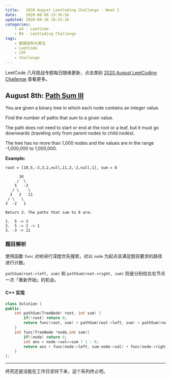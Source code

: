 ```yaml
---
title:   2020 August LeetCoding Challenge - Week 2
date:    2020-08-08 23:36:56
updated: 2020-08-16 10:42:26
categories:
    - A4 - LeetCode
    - B4 - LeetCoding Challenge
tags:
    - 数据结构与算法
    - LeetCode
    - CPP
    - Challenge
---
```


LeetCode 八月挑战专题每日随缘更新，点击类别 [2020 August LeetCoding Challenge](/categories/2020-August-LeetCoding-Challenge/) 查看更多。

<!-- more -->

## August 8th: [Path Sum III](https://leetcode.com/explore/challenge/card/august-leetcoding-challenge/550/week-2-august-8th-august-14th/3417/)

You are given a binary tree in which each node contains an integer value.

Find the number of paths that sum to a given value.

The path does not need to start or end at the root or a leaf, but it must go downwards (traveling only from parent nodes to child nodes).

The tree has no more than 1,000 nodes and the values are in the range -1,000,000 to 1,000,000.

**Example:**

```
root = [10,5,-3,3,2,null,11,3,-2,null,1], sum = 8

      10
     /  \
    5   -3
   / \    \
  3   2   11
 / \   \
3  -2   1

Return 3. The paths that sum to 8 are:

1.  5 -> 3
2.  5 -> 2 -> 1
3. -3 -> 11
```

### 题目解析

使用函数 `func` 对树进行深度优先搜索，对以 `node` 为起点且满足题目要求的路径进行计数。

`pathSum(root->left, sum)` 和 `pathSum(root->right, sum)` 则是分别给左右节点一次「重新开始」的机会。

#### C++ 实现

```cpp
class Solution {
public:
    int pathSum(TreeNode* root, int sum) {
        if(!root) return 0;
        return func(root, sum) + pathSum(root->left, sum) + pathSum(root->right, sum);
    }
    int func(TreeNode *node,int sum){
        if(!node) return 0;
        int ans = node->val==sum ? 1 : 0;
        return ans + func(node->left, sum-node->val) + func(node->right, sum-node->val);
    }
};
```

---

终究还是没能在工作日坚持下来，这个系列终止吧。
